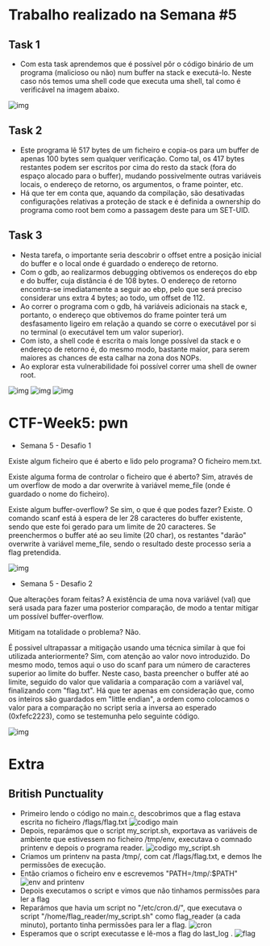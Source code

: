 # Trabalho realizado na Semana #5

## Task 1

- Com esta task aprendemos que é possível pôr o código binário de um programa (malicioso ou não) num buffer na stack e executá-lo. Neste caso nós temos uma shell code que executa uma shell, tal como é verificável na imagem abaixo. 

![img](/images/LOGBOOK5-1.png)  

## Task 2  

- Este programa lê 517 bytes de um ficheiro e copia-os para um buffer de apenas 100 bytes sem qualquer verificação. Como tal, os 417 bytes restantes podem ser escritos por cima do resto da stack (fora do espaço alocado para o buffer), mudando possivelmente outras variáveis locais, o endereço de retorno, os argumentos, o frame pointer, etc.
- Há que ter em conta que, aquando da compilação, são desativadas configurações relativas a proteção de stack e é definida a ownership do programa como root bem como a passagem deste para um SET-UID. 

## Task 3

- Nesta tarefa, o importante seria descobrir o offset entre a posição inicial do buffer e o local onde é guardado o endereço de retorno.
- Com o gdb, ao realizarmos debugging obtivemos os endereços do ebp e do buffer, cuja distância é de 108 bytes. O endereço de retorno encontra-se imediatamente a seguir ao ebp, pelo que será preciso considerar uns extra 4 bytes; ao todo, um offset de 112.
- Ao correr o programa com o gdb, há variáveis adicionais na stack e, portanto, o endereço que obtivemos do frame pointer terá um desfasamento ligeiro em relação a quando se corre o executável por si no terminal (o executável tem um valor superior).
- Com isto, a shell code é escrita o mais longe possível da stack e o endereço de retorno é, do mesmo modo, bastante maior, para serem maiores as chances de esta calhar na zona dos NOPs.
- Ao explorar esta vulnerabilidade foi possível correr uma shell de owner root.

![img](images/5_3_a.png)
![img](images/5_3_c.png)
![img](images/5_3_d.png)

# CTF-Week5: pwn

* Semana 5 - Desafio 1

Existe algum ficheiro que é aberto e lido pelo programa?
O ficheiro mem.txt.

Existe alguma forma de controlar o ficheiro que é aberto?
Sim, através de um overflow de modo a dar overwrite à variável meme_file (onde é guardado o nome do ficheiro).

Existe algum buffer-overflow? Se sim, o que é que podes fazer?
Existe. O comando scanf está à espera de ler 28 caracteres do buffer existente, sendo que este foi gerado para um limite de 20 caracteres. Se preenchermos o buffer até ao seu limite (20 char), os restantes "darão" overwrite à variável meme_file, sendo o resultado deste processo seria a flag pretendida.  

![img](images/ctf5_a.png)

* Semana 5 - Desafio 2

Que alterações foram feitas?
A existência de uma nova variável (val) que será usada para fazer uma posterior comparação, de modo a tentar mitigar um possível buffer-overflow.

Mitigam na totalidade o problema?
Não.

É possivel ultrapassar a mitigação usando uma técnica similar à que foi utilizada anteriormente?
Sim, com atenção ao valor novo introduzido. Do mesmo modo, temos aqui o uso do scanf para um número de caracteres superior ao limite do buffer.
Neste caso, basta preencher o buffer até ao limite, seguido do valor que validaria a comparação com a variável val, finalizando com "flag.txt".
Há que ter apenas em consideração que, como os inteiros são guardados em "little endian", a ordem como colocamos o valor para a comparação no script seria a inversa ao esperado (0xfefc2223), como se testemunha pelo seguinte código.

![img](images/ctf5_b.png)

# Extra

## British Punctuality

- Primeiro lendo o código no main.c, descobrimos que a flag estava escrita no ficheiro /flags/flag.txt
![codigo main](/images/w5/extra_1.png) 
- Depois, reparámos que o script my_script.sh, exportava as variáveis de ambiente que estivessem no ficheiro /tmp/env, executava o comnado printenv e depois o programa reader.
![codigo my_script.sh](/images/w5/extra_2.png) 
- Criamos um printenv na pasta /tmp/, com cat /flags/flag.txt, e demos lhe permissões de execução.
- Então criamos o ficheiro env e escrevemos "PATH=/tmp/:$PATH"
![env and printenv](/images/w5/extra_3.png) 
- Depois executamos o script e vimos que não tinhamos permissões para ler a flag
- Reparámos que havia um script no "/etc/cron.d/", que executava o script "/home/flag_reader/my_script.sh" como flag_reader (a cada minuto), portanto tinha permissões para ler a flag.
![cron](/images/w5/extra_4.png) 
- Esperamos que o script executasse e lê-mos a flag do last_log .
![flag](/images/w5/extra_5.png) 

